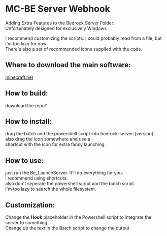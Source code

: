 # MC-BE Server Webhook
	
Adding Extra Features to the Bedrock Server Folder.  
Unfortunately designed for exclusively Windows  
  
I recommend customizing the scripts. I could probably read from a file, but i'm too lazy for now  
There's also a set of recommended icons supplied with the code.  
## Where to download the main software:  
[minecraft.net](https://www.minecraft.net/en-us/download/server/bedrock)  
  
## How to build:  
download the repo?  
  
## How to install:  
drag the batch and the powershell script into bedrock-server-(version)  
also drag the icon somewhere and use a  
shortcut with the icon for extra fancy launching.  

## How to use:  
just run the Be_LaunchServer. It'll do everything for you.  
i recommend using shortcuts.  
also don't seperate the powershell script and the batch script.  
I'm too lazy to search the whole filesystem.  

## Customization:  
Change the **Hook** placeholder in the Powershell script to integrate the server to something.  
Change up the text in the Batch script to change the output  
